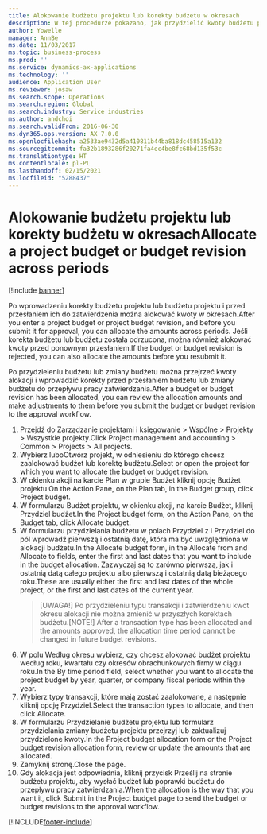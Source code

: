 ```yaml
---
title: Alokowanie budżetu projektu lub korekty budżetu w okresach
description: W tej procedurze pokazano, jak przydzielić kwoty budżetu projektu na okresy.
author: Yowelle
manager: AnnBe
ms.date: 11/03/2017
ms.topic: business-process
ms.prod: ''
ms.service: dynamics-ax-applications
ms.technology: ''
audience: Application User
ms.reviewer: josaw
ms.search.scope: Operations
ms.search.region: Global
ms.search.industry: Service industries
ms.author: andchoi
ms.search.validFrom: 2016-06-30
ms.dyn365.ops.version: AX 7.0.0
ms.openlocfilehash: a2533ae9432d5a410811b44ba818dc458515a132
ms.sourcegitcommit: fa32b1893286f20271fa4ec4be8fc68bd135f53c
ms.translationtype: HT
ms.contentlocale: pl-PL
ms.lasthandoff: 02/15/2021
ms.locfileid: "5288437"
---
```

# <a name="allocate-a-project-budget-or-budget-revision-across-periods"></a><span data-ttu-id="d09b0-103">Alokowanie budżetu projektu lub korekty budżetu w okresach</span><span class="sxs-lookup"><span data-stu-id="d09b0-103">Allocate a project budget or budget revision across periods</span></span>

[!include [banner](../../includes/banner.md)]

<span data-ttu-id="d09b0-104">Po wprowadzeniu korekty budżetu projektu lub budżetu projektu i przed przesłaniem ich do zatwierdzenia można alokować kwoty w okresach.</span><span class="sxs-lookup"><span data-stu-id="d09b0-104">After you enter a project budget or project budget revision, and before you submit it for approval, you can allocate the amounts across periods.</span></span> <span data-ttu-id="d09b0-105">Jeśli korekta budżetu lub budżetu została odrzucona, można również alokować kwoty przed ponownym przesłaniem.</span><span class="sxs-lookup"><span data-stu-id="d09b0-105">If the budget or budget revision is rejected, you can also allocate the amounts before you resubmit it.</span></span> 

<span data-ttu-id="d09b0-106">Po przydzieleniu budżetu lub zmiany budżetu można przejrzeć kwoty alokacji i wprowadzić korekty przed przesłaniem budżetu lub zmiany budżetu do przepływu pracy zatwierdzania.</span><span class="sxs-lookup"><span data-stu-id="d09b0-106">After a budget or budget revision has been allocated, you can review the allocation amounts and make adjustments to them before you submit the budget or budget revision to the approval workflow.</span></span> 

1. <span data-ttu-id="d09b0-107">Przejdź do Zarządzanie projektami i księgowanie > Wspólne > Projekty > Wszystkie projekty.</span><span class="sxs-lookup"><span data-stu-id="d09b0-107">Click Project management and accounting > Common > Projects > All projects.</span></span> 
2. <span data-ttu-id="d09b0-108">Wybierz luboOtwórz projekt, w odniesieniu do którego chcesz zaalokować budżet lub korektę budżetu.</span><span class="sxs-lookup"><span data-stu-id="d09b0-108">Select or open the project for which you want to allocate the budget or budget revision.</span></span> 
3. <span data-ttu-id="d09b0-109">W okienku akcji na karcie Plan w grupie Budżet kliknij opcję Budżet projektu.</span><span class="sxs-lookup"><span data-stu-id="d09b0-109">On the Action Pane, on the Plan tab, in the Budget group, click Project budget.</span></span> 
4. <span data-ttu-id="d09b0-110">W formularzu Budżet projektu, w okienku akcji, na karcie Budżet, kliknij Przydziel budżet.</span><span class="sxs-lookup"><span data-stu-id="d09b0-110">In the Project budget form, on the Action Pane, on the Budget tab, click Allocate budget.</span></span> 
5. <span data-ttu-id="d09b0-111">W formularzu przydzielania budżetu w polach Przydziel z i Przydziel do pól wprowadź pierwszą i ostatnią datę, która ma być uwzględniona w alokacji budżetu.</span><span class="sxs-lookup"><span data-stu-id="d09b0-111">In the Allocate budget form, in the Allocate from and Allocate to fields, enter the first and last dates that you want to include in the budget allocation.</span></span> <span data-ttu-id="d09b0-112">Zazwyczaj są to zarówno pierwszą, jak i ostatnią datą całego projektu albo pierwszą i ostatnią datą bieżącego roku.</span><span class="sxs-lookup"><span data-stu-id="d09b0-112">These are usually either the first and last dates of the whole project, or the first and last dates of the current year.</span></span>  
   > <span data-ttu-id="d09b0-113">[UWAGA!] Po przydzieleniu typu transakcji i zatwierdzeniu kwot okresu alokacji nie można zmienić w przyszłych korektach budżetu.</span><span class="sxs-lookup"><span data-stu-id="d09b0-113">[NOTE!] After a transaction type has been allocated and the amounts approved, the allocation time period cannot be changed in future budget revisions.</span></span> 
6. <span data-ttu-id="d09b0-114">W polu Według okresu wybierz, czy chcesz alokować budżet projektu według roku, kwartału czy okresów obrachunkowych firmy w ciągu roku.</span><span class="sxs-lookup"><span data-stu-id="d09b0-114">In the By time period field, select whether you want to allocate the project budget by year, quarter, or company fiscal periods within the year.</span></span>
7. <span data-ttu-id="d09b0-115">Wybierz typy transakcji, które mają zostać zaalokowane, a następnie kliknij opcję Przydziel.</span><span class="sxs-lookup"><span data-stu-id="d09b0-115">Select the transaction types to allocate, and then click Allocate.</span></span> 
8. <span data-ttu-id="d09b0-116">W formularzu Przydzielanie budżetu projektu lub formularz przydzielania zmiany budżetu projektu przejrzyj lub zaktualizuj przydzielone kwoty.</span><span class="sxs-lookup"><span data-stu-id="d09b0-116">In the Project budget allocation form or the Project budget revision allocation form, review or update the amounts that are allocated.</span></span> 
9. <span data-ttu-id="d09b0-117">Zamyknij stronę.</span><span class="sxs-lookup"><span data-stu-id="d09b0-117">Close the page.</span></span>
10. <span data-ttu-id="d09b0-118">Gdy alokacja jest odpowiednia, kliknij przycisk Prześlij na stronie budżetu projektu, aby wysłać budżet lub poprawki budżetu do przepływu pracy zatwierdzania.</span><span class="sxs-lookup"><span data-stu-id="d09b0-118">When the allocation is the way that you want it, click Submit in the Project budget page to send the budget or budget revisions to the approval workflow.</span></span>  




[!INCLUDE[footer-include](../../includes/footer-banner.md)]